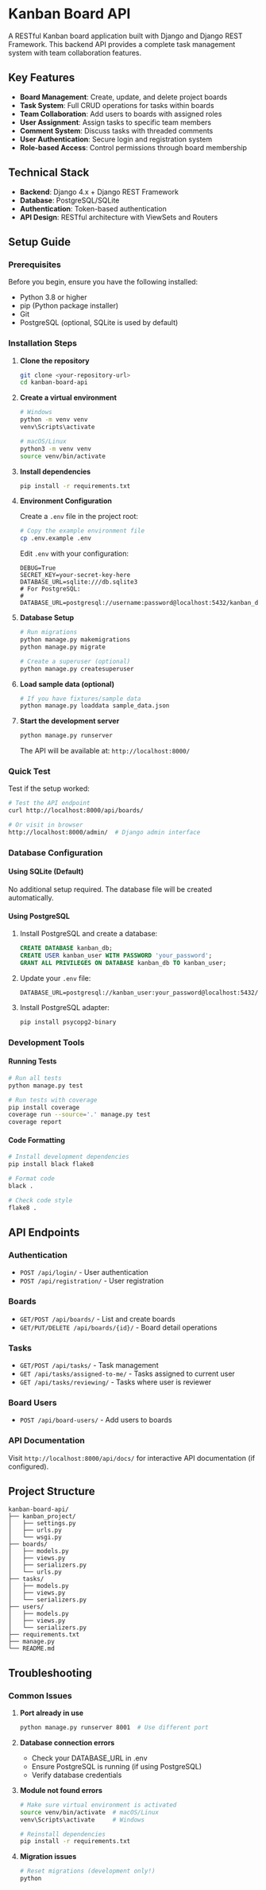 # Kanban Board API

A RESTful Kanban board application built with Django and Django REST Framework. This backend API provides a complete task management system with team collaboration features.

## Key Features
- **Board Management**: Create, update, and delete project boards
- **Task System**: Full CRUD operations for tasks within boards
- **Team Collaboration**: Add users to boards with assigned roles
- **User Assignment**: Assign tasks to specific team members
- **Comment System**: Discuss tasks with threaded comments
- **User Authentication**: Secure login and registration system
- **Role-based Access**: Control permissions through board membership

## Technical Stack
- **Backend**: Django 4.x + Django REST Framework
- **Database**: PostgreSQL/SQLite
- **Authentication**: Token-based authentication
- **API Design**: RESTful architecture with ViewSets and Routers

## Setup Guide

### Prerequisites
Before you begin, ensure you have the following installed:
- Python 3.8 or higher
- pip (Python package installer)
- Git
- PostgreSQL (optional, SQLite is used by default)

### Installation Steps

1. **Clone the repository**
   ```bash
   git clone <your-repository-url>
   cd kanban-board-api
   ```

2. **Create a virtual environment**
   ```bash
   # Windows
   python -m venv venv
   venv\Scripts\activate

   # macOS/Linux
   python3 -m venv venv
   source venv/bin/activate
   ```

3. **Install dependencies**
   ```bash
   pip install -r requirements.txt
   ```

4. **Environment Configuration**

   Create a `.env` file in the project root:
   ```bash
   # Copy the example environment file
   cp .env.example .env
   ```

   Edit `.env` with your configuration:
   ```env
   DEBUG=True
   SECRET_KEY=your-secret-key-here
   DATABASE_URL=sqlite:///db.sqlite3
   # For PostgreSQL:
   # DATABASE_URL=postgresql://username:password@localhost:5432/kanban_db
   ```

5. **Database Setup**
   ```bash
   # Run migrations
   python manage.py makemigrations
   python manage.py migrate

   # Create a superuser (optional)
   python manage.py createsuperuser
   ```

6. **Load sample data (optional)**
   ```bash
   # If you have fixtures/sample data
   python manage.py loaddata sample_data.json
   ```

7. **Start the development server**
   ```bash
   python manage.py runserver
   ```

   The API will be available at: `http://localhost:8000/`

### Quick Test
Test if the setup worked:
```bash
# Test the API endpoint
curl http://localhost:8000/api/boards/

# Or visit in browser
http://localhost:8000/admin/  # Django admin interface
```

### Database Configuration

#### Using SQLite (Default)
No additional setup required. The database file will be created automatically.

#### Using PostgreSQL
1. Install PostgreSQL and create a database:
   ```sql
   CREATE DATABASE kanban_db;
   CREATE USER kanban_user WITH PASSWORD 'your_password';
   GRANT ALL PRIVILEGES ON DATABASE kanban_db TO kanban_user;
   ```

2. Update your `.env` file:
   ```env
   DATABASE_URL=postgresql://kanban_user:your_password@localhost:5432/kanban_db
   ```

3. Install PostgreSQL adapter:
   ```bash
   pip install psycopg2-binary
   ```

### Development Tools

#### Running Tests
```bash
# Run all tests
python manage.py test

# Run tests with coverage
pip install coverage
coverage run --source='.' manage.py test
coverage report
```

#### Code Formatting
```bash
# Install development dependencies
pip install black flake8

# Format code
black .

# Check code style
flake8 .
```

## API Endpoints

### Authentication
- `POST /api/login/` - User authentication
- `POST /api/registration/` - User registration

### Boards
- `GET/POST /api/boards/` - List and create boards
- `GET/PUT/DELETE /api/boards/{id}/` - Board detail operations

### Tasks
- `GET/POST /api/tasks/` - Task management
- `GET /api/tasks/assigned-to-me/` - Tasks assigned to current user
- `GET /api/tasks/reviewing/` - Tasks where user is reviewer

### Board Users
- `POST /api/board-users/` - Add users to boards

### API Documentation
Visit `http://localhost:8000/api/docs/` for interactive API documentation (if configured).

## Project Structure

```
kanban-board-api/
├── kanban_project/
│   ├── settings.py
│   ├── urls.py
│   └── wsgi.py
├── boards/
│   ├── models.py
│   ├── views.py
│   ├── serializers.py
│   └── urls.py
├── tasks/
│   ├── models.py
│   ├── views.py
│   └── serializers.py
├── users/
│   ├── models.py
│   ├── views.py
│   └── serializers.py
├── requirements.txt
├── manage.py
└── README.md
```

## Troubleshooting

### Common Issues

1. **Port already in use**
   ```bash
   python manage.py runserver 8001  # Use different port
   ```

2. **Database connection errors**
   - Check your DATABASE_URL in .env
   - Ensure PostgreSQL is running (if using PostgreSQL)
   - Verify database credentials

3. **Module not found errors**
   ```bash
   # Make sure virtual environment is activated
   source venv/bin/activate  # macOS/Linux
   venv\Scripts\activate     # Windows

   # Reinstall dependencies
   pip install -r requirements.txt
   ```

4. **Migration issues**
   ```bash
   # Reset migrations (development only!)
   python
